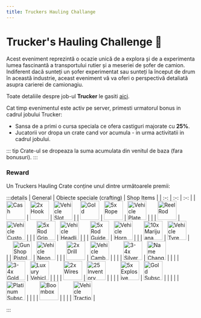 ```yaml
---
title: Truckers Hauling Challange
---
```

# Trucker's Hauling Challenge 🚚

Acest eveniment reprezintă o ocazie unică de a explora și de a experimenta lumea fascinantă a transportului rutier și a meseriei de șofer de camion. 
Indiferent dacă sunteți un șofer experimentat sau sunteți la început de drum în această industrie, aceast eveniment vă va oferi o perspectivă detaliată asupra carierei de camionagiu.

Toate detaliile despre job-ul **Trucker** le gasiti [aici](../jobs/trucker.md).

Cat timp evenimentul este activ pe server, primesti urmatorul bonus in cadrul jobului Trucker:

- Sansa de a primi o cursa speciala ce ofera castiguri majorate cu **25%**. <br>
- Jucatorii vor dropa un crate cand vor acumula <Dinero :amount="390" /> - <Dinero :amount="550" /> in urma activitatii in cadrul jobului.

::: tip 
Crate-ul se dropeaza la suma acumulata din venitul de baza (fara bonusuri).
:::

### Reward

Un Truckers Hauling Crate conține unul dintre următoarele premii:

:::details
| General | Obiecte speciale (crafting) | Shop Items |
| :-: | :-: | :-: |
| <Image src="https://i.imgur.com/RoA7lEI.png" alt="Cash" width="50" label="$ Cash" /> | <Image src="https://i.imgur.com/Nts90lm.png" alt="2x Hook" width="50" label="2x Hook" /> | <Image src="https://i.imgur.com/5lCArfs.png" alt="Vehicle Slot" width="50" label="Vehicle Slot" /> |
| <Image src="https://i.imgur.com/HW4RdUd.png" alt="Gold" width="50" label="Gold" /> | <Image src="https://i.imgur.com/sADBSSH.png" alt="5x Rope" width="50" label="5x Rope" /> | <Image src="https://i.imgur.com/UV4bXUr.png" alt="Vehicle Plate Ticket" width="50" label="Vehicle Plate Ticket" /> | 
| | <Image src="https://i.imgur.com/6maDBiv.png" alt="Reel Rod" width="50" label="Reel Rod" /> | <Image src="https://i.imgur.com/HDc8Xiu.png" alt="Vehicle Custom Color Ticket" width="50" label="Vehicle Custom Color Ticket" /> | 
| | <Image src="https://i.imgur.com/bfXWq32.png" alt="5x Rod Grip" width="50" label="5x Rod Grip" /> | <Image src="https://i.imgur.com/9UMVP5j.png" alt="Vehicle Headlights Ticket" width="50" label="Vehicle Headlights Ticket" /> | 
| | <Image src="https://i.imgur.com/LAGg1qn.png" alt="5x Rod Guide" width="50" label="5x Rod Guide" /> | <Image src="https://i.imgur.com/N5pWdGf.png" alt="Vehicle Horn Ticket" width="50" label="Vehicle Horn Ticket" /> | 
| | <Image src="https://i.imgur.com/5BvJkhB.png" alt="10x Marijuana Joint" width="50" label="10x Marijuana Joint" /> | <Image src="https://i.imgur.com/ouDnrjG.png" alt="Vehicle Tyre Smoke Ticket" width="50" label="Vehicle Tyre Smoke Ticket" /> |  
| | <Image src="https://i.imgur.com/vPxrMab.png" alt="GunShop Pistol" width="50" label="GunShop Pistol" /> | <Image src="https://i.imgur.com/OmDEdB1.png" alt="Vehicle Neon Ticket" width="50" label="Vehicle Neon Ticket" /> | 
| | <Image src="https://i.imgur.com/oXVperm.png" alt="2x Drill" width="50" label="2x Drill" /> | <Image src="https://i.imgur.com/aKap4HO.png" alt="Vehicle Camber Ticket" width="50" label="Vehicle Camber Ticket" /> | |
| | <Image src="https://i.imgur.com/QGMslrk.png" alt="3-4x Silver Bar" width="50" label="3-4x Silver Bar" /> | <Image src="https://i.imgur.com/agE3E2g.png" alt="Name Change Ticket" width="50" label="Name Change Ticket" /> | |
| | <Image src="https://i.imgur.com/JNbL1OR.png" alt="3-4x Gold Bar" width="50" label="3-4x Gold Bar" /> | <Image src="https://i.imgur.com/5lCArfs.png" alt="Luxury Vehicle Ticket" width="50" label="Luxury Vehicle Ticket" /> | |
| | <Image src="https://i.imgur.com/C6Pj7yU.png" alt="2x Wires" width="50" label="2x Wires" /> | <Image src="https://i.imgur.com/xu36tbx.png" alt="25 Inventory Slots Ticket" width="50" label="25 Inventory Slots Ticket" /> | |
| | <Image src="https://i.imgur.com/BijpevO.png" alt="5x Explosive" width="50" label="5x Explosive" /> | <Image src="https://i.imgur.com/mJQezl6.png" alt="Gold Subscription Ticket 1 Month" width="50" label="Gold Subscription Ticket 1 Month" /> | |
| | | <Image src="https://i.imgur.com/AoMGcL9.png" alt="Platinum Subscription Ticket 1 Month" width="50" label="Gold Subscription Ticket 1 Month" /> |
| | | <Image src="https://i.imgur.com/6Dl1QjM.png" alt="Boombox" width="50" label="Boombox" /> | 
| | | <Image src="https://i.imgur.com/DYpCVQX.png" alt="Vehicle Traction Control Ticket" width="50" label="Vehicle Traction Control Ticket" /> | 

:::
